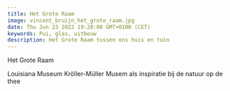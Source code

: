 ```yaml
---
title: Het Grote Raam
image: vincent_bruijn_het_grote_raam.jpg
date: Thu Jun 23 2022 19:28:00 GMT+0100 (CET)
keywords: Pui, glas, uitbouw
description: Het Grote Raam tussen ons huis en tuin
---
```


Het Grote Raam

Louisiana Museum
Kröller-Müller Musem
als inspiratie
bij de natuur op de thee